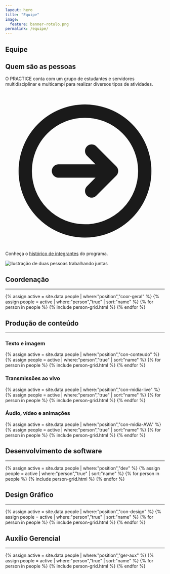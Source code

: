 ```yaml
---
layout: hero
title: "Equipe"
image:
  feature: banner-rotulo.png
permalink: /equipe/
---
```


<section class="fdb-block">
  <div class="container">
    <div class="row align-items-center pt-2">
      <div class="col-12 col-md-8 col-lg-7">
        <h1>Equipe</h1>
        <h2>Quem são as pessoas</h2>
        <p class="lead">O PRACTICE conta com um grupo de estudantes e servidores multidisciplinar e multicampi para realizar diversos tipos de atividades.</p>
        <p class="text-sm text-gray-400">
            <svg xmlns="http://www.w3.org/2000/svg" class="h-6 w-6 inline-block" fill="none" viewBox="0 0 24 24" stroke="currentColor">
                <path stroke-linecap="round" stroke-linejoin="round" stroke-width="2" d="M13 9l3 3m0 0l-3 3m3-3H8m13 0a9 9 0 11-18 0 9 9 0 0118 0z" />
            </svg>
            Conheça o <a href="/equipe/historico/" class="text-gray-400 underline">histórico de integrantes</a> do programa.
        </p>
      </div>
      <div class="col-md-3 mt-6">
          <img src="/images/illustrations/undraw_collaborators.svg" title="Ilustração de duas pessoas trabalhando juntas" />
      </div>
    </div>
  </div>
</section>

<section class="fdb-block">
  <div class="container">
    <section class="pt-1">
      <h2 class="pb-3">Coordenação</h2>
      <hr class="pb-4">
      <div class="card-group">
        {% assign active = site.data.people | where:"position","coor-geral" %}
        {% assign people = active | where:"person","true" | sort:"name" %}
        {% for person in people %}
          {% include person-grid.html %}
        {% endfor %}
      </div>
    </section>
    <section class="pt-5">
      <h2 class="pb-3">Produção de conteúdo</h2>
      <hr class="pb-4">
      <h3>Texto e imagem</h3>
      <div class="card-group">
        {% assign active = site.data.people | where:"position","con-conteudo" %}
        {% assign people = active | where:"person","true" | sort:"name" %}
        {% for person in people %}
          {% include person-grid.html %}
        {% endfor %}
      </div>
      <h3>Transmissões ao vivo</h3>
      <div class="card-group">
        {% assign active = site.data.people | where:"position","con-midia-live" %}
        {% assign people = active | where:"person","true" | sort:"name" %}
        {% for person in people %}
          {% include person-grid.html %}
        {% endfor %}
      </div>
      <h3>Áudio, vídeo e animações</h3>
      <div class="card-group">
        {% assign active = site.data.people | where:"position","con-midia-AVA" %}
        {% assign people = active | where:"person","true" | sort:"name" %}
        {% for person in people %}
          {% include person-grid.html %}
        {% endfor %}
      </div>
    </section>
    <section class="pt-5">
      <h2 class="pb-3">Desenvolvimento de software</h2>
      <hr class="pb-4">
      <div class="card-group space-y-2">
        {% assign active = site.data.people | where:"position","dev" %}
        {% assign people = active | where:"person","true" | sort:"name" %}
        {% for person in people %}
          {% include person-grid.html %}
        {% endfor %}
      </div>
    </section>
    <section class="pt-5">
      <h2 class="pb-3">Design Gráfico</h2>
      <hr class="pb-4">
      <div class="card-group">
        {% assign active = site.data.people | where:"position","con-design" %}
        {% assign people = active | where:"person","true" | sort:"name" %}
        {% for person in people %}
          {% include person-grid.html %}
        {% endfor %}
      </div>
    </section>
    <section class="pt-5">
      <h2 class="pb-3">Auxílio Gerencial</h2>
      <hr class="pb-4">
      <div class="card-group">
        {% assign active = site.data.people | where:"position","ger-aux" %}
        {% assign people = active | where:"person","true" | sort:"name" %}
        {% for person in people %}
          {% include person-grid.html %}
        {% endfor %}
      </div>
    </section>
  </div>
</section>